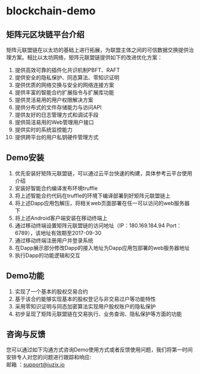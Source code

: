 # blockchain-demo #

## 矩阵元区块链平台介绍 ##
矩阵元联盟链在以太坊的基础上进行拓展，为联盟主体之间的可信数据交换提供治理方案。相比以太坊网络，矩阵元联盟链提供如下的改进优化方案：  
1. 提供高效可靠的插件化共识机制PBFT、RAFT  
2. 提供安全的隐私保护、同态算法、零知识证明  
3. 提供优质的网络交换与安全的网络连接方案  
4. 提供丰富的智能合约扩展指令与扩展库功能  
5. 提供灵活易用的用户权限解决方案  
6. 提供分布式的文件存储能力与访问API  
7. 提供友好的日志管理方式和调试手段  
8. 提供简洁易用的Web管理用户接口  
9. 提供实时的系统监控能力  
10. 提供跨平台的用户私钥硬件管理方式  

## Demo安装 ##
1. 优先安装好矩阵元联盟链，可以通过云平台快速的构建，具体参考云平台使用介绍  
2. 安装好智能合约编译发布环境truffle  
3. 将上述智能合约代码在truffle的环境下编译部署到好矩阵元联盟链上  
4. 将上述Dapp应用包解压，将相关web页面部署在任一可以访问的web服务器下  
5. 将上述Android客户端安装在移动终端上  
6. 通过移动终端设置矩阵元联盟链的访问地址（IP：180.169.184.94 Port：6789），该地址有效期至2017-09-30  
7. 通过移动终端注册用户并登录系统  
8. 在Dapp展示部分修改Dapp的接入地址为Dapp应用包部署的web服务器地址  
9. 执行Dapp的功能逻辑和交互  

## Demo功能 ##
1. 实现了一个基本的股权交易合约  
2. 基于该合约能够实现基本的股权登记与非交易过户等功能特性  
3. 采用零知识证明与同态加密算法实现用户股权账户的隐私保护  
4. 初步呈现了矩阵元联盟链在交易执行、业务查询、隐私保护等方面的功能  

## 咨询与反馈 ##
您可以通过如下沟通方式咨询Demo使用方式或者反馈使用问题，我们将第一时间安排专人对您的问题进行跟踪和响应:  
邮箱 ：support@juzix.io  
